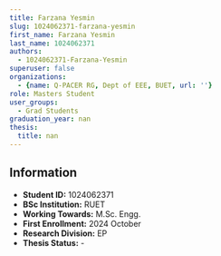 ```yaml
---
title: Farzana Yesmin
slug: 1024062371-farzana-yesmin
first_name: Farzana Yesmin
last_name: 1024062371
authors:
  - 1024062371-Farzana-Yesmin
superuser: false
organizations:
  - {name: Q-PACER RG, Dept of EEE, BUET, url: ''}
role: Masters Student
user_groups:
  - Grad Students
graduation_year: nan
thesis:
  title: nan
---
```


## Information
* **Student ID:** 1024062371
* **BSc Institution:** RUET
* **Working Towards:** M.Sc. Engg.
* **First Enrollment:** 2024 October
* **Research Division:** EP
* **Thesis Status:** -
